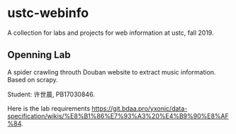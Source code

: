 # ustc-webinfo
A collection for labs and projects for web information at ustc, fall 2019.
## Openning Lab
A spider crawling throuth Douban website to extract music information. Based on scrapy.

Student: 许世晨, PB17030846.

Here is the lab requirements https://git.bdaa.pro/yxonic/data-specification/wikis/%E8%B1%86%E7%93%A3%20%E4%B9%90%E8%AF%84.
